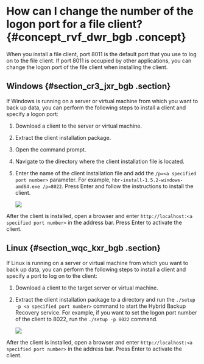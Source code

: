 # How can I change the number of the logon port for a file client? {#concept_rvf_dwr_bgb .concept}

When you install a file client, port 8011 is the default port that you use to log on to the file client. If port 8011 is occupied by other applications, you can change the logon port of the file client when installing the client.

## Windows {#section_cr3_jxr_bgb .section}

If Windows is running on a server or virtual machine from which you want to back up data, you can perform the following steps to install a client and specify a logon port:

1.  Download a client to the server or virtual machine.
2.  Extract the client installation package.
3.  Open the command prompt.
4.  Navigate to the directory where the client installation file is located.
5.  Enter the name of the client installation file and add the `/p=<a specified port number>` parameter. For example, `hbr-install-1.5.2-windows-amd64.exe /p=8022`. Press Enter and follow the instructions to install the client.

    ![](http://static-aliyun-doc.oss-cn-hangzhou.aliyuncs.com/assets/img/78559/156471710354176_en-US.png)


After the client is installed, open a browser and enter `http://localhost:<a specified port number>` in the address bar. Press Enter to activate the client.

## Linux {#section_wqc_kxr_bgb .section}

If Linux is running on a server or virtual machine from which you want to back up data, you can perform the following steps to install a client and specify a port to log on to the client:

1.  Download a client to the target server or virtual machine.
2.  Extract the client installation package to a directory and run the `./setup -p <a specified port number>` command to start the Hybrid Backup Recovery service. For example, if you want to set the logon port number of the client to 8022, run the `./setup -p 8022` command.

    ![](http://static-aliyun-doc.oss-cn-hangzhou.aliyuncs.com/assets/img/78559/156471710354178_en-US.png)


After the client is installed, open a browser and enter `http://localhost:<a specified port number>` in the address bar. Press Enter to activate the client.

